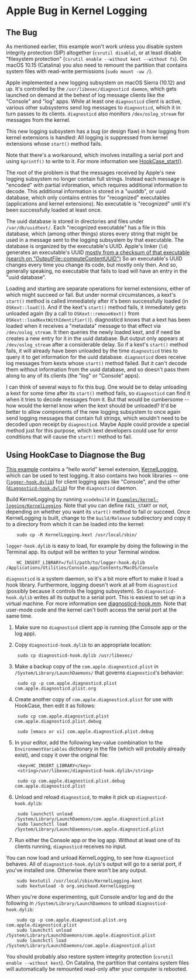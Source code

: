 # Apple Bug in Kernel Logging

## The Bug

As mentioned earlier, this example won't work unless you disable
system integrity protection (SIP) altogether (`csrutil disable`), or
at least disable "filesystem protection" (`csrutil enable --without
kext --without fs`).  On macOS 10.15 (Catalina) you also need to
remount the partition that contains system files with read-write
permissions (`sudo mount -uw /`).

Apple implemented a new logging subsystem on macOS Sierra (10.12) and
up.  It's controlled by the `/usr/libexec/diagnosticd daemon`, which
gets launched on demand at the behest of log message clients like the
"Console" and "log" apps.  While at least one `diagnosticd` client is
active, various other subsystems send log messages to `diagnosticd`,
which it in turn passes to its clients.  `diagnosticd` also monitors
`/dev/oslog_stream` for messages from the kernel.

This new logging subsystem has a bug (or design flaw) in how logging
from kernel extensions is handled:  All logging is suppressed from
kernel extensions whose `start()` method fails.

Note that there's a workaround, which involves installing a serial
port and using `kprintf()` to write to it.  For more information see
[HookCase_start()](HookCase/HookCase/HookCase.cpp#L11235).

The root of the problem is that the messages received by Apple's new
logging subsystem no longer contain full strings.  Instead each
message is "encoded" with partial information, which requires
additional information to decode.  This additional information is
stored in a "uuiddb", or uuid database, which only contains entries
for "recognized" executables (applications and kernel extensions).  No
executable is "recognized" until it's been successfully loaded at
least once.

The uuid database is stored in directories and files under
`/var/db/uuidtext/`.  Each "recognized executable" has a file in this
database, which (among other things) stores every string that might be
used in a message sent to the logging subsystem by that executable.
The database is organized by the executable's UUID.  Apple's linker
(`ld`) generates an executable's UUID
[mostly from a checksum of that executable (search on "OutputFile::computeContentUUID")](https://opensource.apple.com/source/ld64/ld64-274.2/src/ld/OutputFile.cpp.auto.html)
So an executable's UUID changes every time you change its code, but
mostly only then.  And so, generally speaking, no executable that
fails to load will have an entry in the "uuid database".

Loading and starting are separate operations for kernel extensions,
either of which might succeed or fail.  But under normal
circumstances, a kext's `start()` method is called immediately after
it's been successfully loaded (in `OSKext::load()`).  And if the
kext's `start()` method fails, it immediately gets unloaded again (by
a call to `OSKext::removeKext()` from
`OSKext::loadKextWithIdentifier()`).  diagnosticd knows that a kext
has been loaded when it receives a "metadata" message to that effect
via `/dev/oslog_stream`.  It then queries the newly loaded kext, and
if need be creates a new entry for it in the uuid database.  But
output only appears at `/dev/oslog_stream` after a considerable delay.
So if a kext's `start()` method fails, it will already have been
unloaded by the time `diagnosticd` tries to query it to get
information for the uuid database.  `diagnosticd` does receive log
messages from kexts whose `start()` method failed.  But it can't
decode them without information from the uuid database, and so doesn't
pass them along to any of its clients (the "log" or "Console" apps).

I can think of several ways to fix this bug.  One would be to delay
unloading a kext for some time after its `start()` method fails, so
`diagnosticd` can find it when it tries to decode messages from it.
But that would be cumbersome -- how would the kernel know when the
kext should be unloaded?  It'd be better to allow components of the
new logging subsystem to once again send logging messages that contain
full strings, which wouldn't need to be decoded upon receipt by
`diagnosticd`.  Maybe Apple could provide a special method just for
this purpose, which kext developers could use for error conditions
that will cause the `start()` method to fail.

## Using HookCase to Diagnose the Bug

[This example](Examples/kernel-logging/) contains a "hello world"
kernel extension, [KernelLogging](Examples/kernel-logging/KernelLogging/),
which can be used to test logging.  It also contains two hook
libraries -- one
([`logger-hook.dylib`](Examples/kernel-logging/logger-hook.mm))
for client logging apps like "Console", and the other
([`diagnosticd-hook.dylib`](Examples/kernel-logging/diagnosticd-hook.mm))
for the `diagnosticd` daemon.

Build KernelLogging by running `xcodebuild` in
[`Examples/kernel-logging/KernelLogging`](Examples/kernel-logging/KernelLogging/).
Note that you can define `FAIL_START` or not, depending on whether you
want its `start()` method to fail or succeed.  Once KernelLogging is
built, change to the `build/Release` subdirectory and copy it to a
directory from which it can be loaded into the kernel:

        sudo cp -R KernelLogging.kext /usr/local/sbin/

`logger-hook.dylib` is easy to load, for example by doing the
following in the Terminal app.  Its output will be written to your
Terminal window.

        HC_INSERT_LIBRARY=/full/path/to/logger-hook.dylib /Applications/Utilities/Console.app/Contents/MacOS/Console

`diagnosticd` is a system daemon, so it's a bit more effort to make it
load a hook library.  Furthermore, logging doesn't work at all from
`diagnosticd` (possibly because it controls the logging subsystem).
So `diagnosticd-hook.dylib` writes all its output to a serial port.
This is easiest to set up in a virtual machine.  For more information
see [diagnosticd-hook.mm](Examples/kernel-logging/diagnosticd-hook.mm#L315).
Note that user-mode code and the kernel can't both access the serial
port at the same time.

1. Make sure no `diagnosticd` client app is running (the Console app
   or the log app).

2. Copy `diagnosticd-hook.dylib` to an appropriate location:

        sudo cp diagnosticd-hook.dylib /usr/libexec/

3. Make a backup copy of the `com.apple.diagnosticd.plist` in
   `/System/Library/LaunchDaemons/` that governs `diagnosticd`'s
   behavior:

        sudo cp -p com.apple.diagnosticd.plist com.apple.diagnosticd.plist.org

4. Create another copy of `com.apple.diagnosticd.plist` for use with
   HookCase, then edit it as follows:

        sudo cp com.apple.diagnosticd.plist com.apple.diagnosticd.plist.debug

        sudo [emacs or vi] com.apple.diagnosticd.plist.debug

5. In your editor, add the following key-value combination to the
   `EnvironmentVariables` dictionary in the file (which will probably
   already exist), and copy it over the original file:

        <key>HC_INSERT_LIBRARY</key>
        <string>/usr/libexec/diagnosticd-hook.dylib</string>

        sudo cp com.apple.diagnosticd.plist.debug com.apple.diagnosticd.plist

6. Unload and reload `diagnosticd`, to make it pick up
   `diagnosticd-hook.dylib`:

        sudo launchctl unload /System/Library/LaunchDaemons/com.apple.diagnosticd.plist
        sudo launchctl load /System/Library/LaunchDaemons/com.apple.diagnosticd.plist

7. Run either the Console app or the log app.  Without at least one of
   its clients running, `diagnosticd` receives no input.

You can now load and unload KernelLogging, to see how `diagnosticd`
behaves.  All of `diagnosticd-hook.dylib`'s output will go to a serial
port, if you've installed one.  Otherwise there won't be any output.

        sudo kextutil /usr/local/sbin/KernelLogging.kext
        sudo kextunload -b org.smichaud.KernelLogging

When you're done experimenting, quit Console and/or log and do the
following in `/System/Library/LaunchDaemons` to unload
`diagnosticd-hook.dylib`:

        sudo cp -p com.apple.diagnosticd.plist.org com.apple.diagnosticd.plist
        sudo launchctl unload /System/Library/LaunchDaemons/com.apple.diagnosticd.plist
        sudo launchctl load /System/Library/LaunchDaemons/com.apple.diagnosticd.plist

You should probably also restore system integrity protection (`csrutil
enable --without kext`).  On Catalina, the partition that contains
system files will automatically be remounted read-only after your
computer is rebooted.
